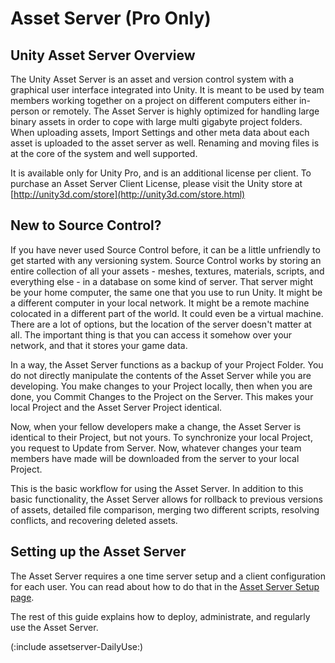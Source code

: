 Asset Server (Pro Only)
=======================


Unity Asset Server Overview
---------------------------


The <span class=keyword>Unity Asset Server</span> is an asset and version control system with a graphical user interface integrated into Unity.  It is meant to be used by team members working together on a project on different computers either in-person or remotely.  The Asset Server is highly optimized for handling large binary assets in order to cope with large multi gigabyte project folders. When uploading assets, <span class=keyword>Import Settings</span> and other meta data about each asset is uploaded to the asset server as well. Renaming and moving files is at the core of the system and well supported.

It is available only for Unity Pro, and is an additional license per client.  To purchase an Asset Server Client License, please visit the Unity store at [http://unity3d.com/store](http://unity3d.com/store.html)

New to Source Control?
----------------------


If you have never used Source Control before, it can be a little unfriendly to get started with any versioning system.  Source Control works by storing an entire collection of all your assets - meshes, textures, materials, scripts, and everything else - in a database on some kind of server.  That server might be your home computer, the same one that you use to run Unity.  It might be a different computer in your local network.  It might be a remote machine colocated in a different part of the world.  It could even be a virtual machine.  There are a lot of options, but the location of the server doesn't matter at all.  The important thing is that you can access it somehow over your network, and that it stores your game data.

In a way, the Asset Server functions as a backup of your Project Folder.  You do not directly manipulate the contents of the Asset Server while you are developing.  You make changes to your Project locally, then when you are done, you <span class=menu>Commit Changes</span> to the Project on the Server.  This makes your local Project and the Asset Server Project identical.

Now, when your fellow developers make a change, the Asset Server is identical to their Project, but not yours.  To synchronize your local Project, you request to <span class=menu>Update from Server</span>.  Now, whatever changes your team members have made will be downloaded from the server to your local Project.

This is the basic workflow for using the Asset Server.  In addition to this basic functionality, the Asset Server allows for rollback to previous versions of assets, detailed file comparison, merging two different scripts, resolving conflicts, and recovering deleted assets.

Setting up the Asset Server
---------------------------


The Asset Server requires a one time server setup and a client configuration for each user.  You can read about how to do that in the [Asset Server Setup page](assetserver-setup.html).

The rest of this guide explains how to deploy, administrate, and regularly use the Asset Server.

(:include assetserver-DailyUse:)
